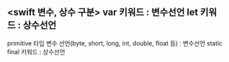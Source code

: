 <swift 변수, 상수 구분>
var 키워드 : 변수선언
let 키워드 : 상수선언
------------------------
<Java>
primitive 타입 변수 선언(byte, short, long, int, double, float 등) : 변수선언
static final 키워드 : 상수선언

